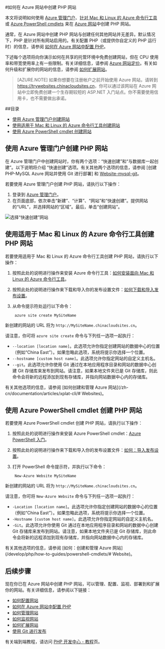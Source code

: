 <properties title="How to create a PHP  Website in Azure  Websites" pageTitle="如何在 Azure 网站中创建 PHP 网站" metaKeywords="PHP Azure  Websites" description="如何在 Azure 网站中创建 PHP 网站" documentationCenter="PHP" services=" Websites" editor="mollybos" manager="bjsmith" authors="" />

#如何在 Azure 网站中创建 PHP 网站

本文将说明如何使用 [Azure 管理门户]、[针对 Mac 和 Linux 的 Azure 命令行工具][xplat-tools]或 [Azure PowerShell cmdlets][powershell-cmdlets] 来在 [Azure 网站][waws]中创建 PHP 网站。

通常，在 Azure 网站中创建 PHP 网站与创建任何其他网站并无差异。默认情况下，PHP 是针对所有网站启用的。有关配置 PHP（或提供你自定义的 PHP 运行时）的信息，请参阅 [如何在 Azure 网站中配置 PHP][configure-php]。

下述每个选项将向你演示如何在共享的托管环境中免费创建网站，但在 CPU 使用率和带宽使用率上有一些限制。有关详细信息，请参阅 [Azure 网站定价][websites-pricing]。有关如何升级和扩展你的网站的信息，请参阅 [如何扩展网站][scale-websites]。

> [AZURE.NOTE]
> 如果你想要在注册帐户之前开始使用 Azure 网站，请转到 <a href="https://trywebsites.chinacloudsites.cn/?language=php">https://trywebsites.chinacloudsites.cn</a>，你可以通过该网站在 Azure 网站中立即免费创建一个生存期较短的 ASP.NET 入门站点。你不需要使用信用卡，也不需要做出承诺。

##目录
* [使用 Azure 管理门户创建网站](#portal)
* [使用适用于 Mac 和 Linux 的 Azure 命令行工具创建网站](#XplatTools)
* [使用 Azure PowerShell cmdlet 创建网站](#PowerShell)

<h2>使用 Azure 管理门户创建 PHP 网站</h2>

在 Azure 管理门户中创建网站时，你有两个选项：“快速创建”和“与数据库一起创建”。以下说明将介绍 “快速创建”选项。有关其他两个选项的信息，请参阅 [创建 PHP-MySQL Azure 网站并使用 Git 进行部署] 和 [ Website-mysql-git]。

若要使用 Azure 管理门户创建 PHP 网站，请执行以下操作：

1. 登录到 [Azure 管理门户]。
1. 在页面底部，依次单击“新建”、“计算”、“网站”和“快速创建”。提供网站的“URL”，并选择网站的“区域”。最后，单击“创建网站”。

![选择“快速创建”网站](./media/web-sites-php-create-web-sites/select-quickcreate-Website.png)

<h2>使用适用于 Mac 和 Linux 的 Azure 命令行工具创建 PHP 网站</h2>

若要使用适用于 Mac 和 Linux 的 Azure 命令行工具创建 PHP 网站，请执行以下操作：

1. 按照此处的说明进行操作来安装 Azure 命令行工具：[如何安装面向 Mac 和 Linux 的 Azure 命令行工具](/zh-cn/documentation/articles/xplat-cli/#Download)。

1. 按照此处的说明进行操作来下载和导入你的发布设置文件：[如何下载和导入发布设置](/zh-cn/documentation/articles/xplat-cli/#Account)。

1. 从命令提示符处运行以下命令：

		azure site create MySiteName

新创建的网站的 URL 将为 `http://MySiteName.chinacloudsites.cn`。
 
请注意，你可将 `azure site create` 命令与下列任一选项一起执行：

* `--location [location name]`。此选项允许你指定创建网站的数据中心的位置（例如“China East”）。如果忽略此选项，系统将提示你选择一个位置。
* `--hostname [custom host name]`。此选项允许你指定网站的自定义主机名。
* `--git`。此选项允许你使用 Git 通过在本地应用程序目录和网站的数据中心创建 Git 存储库来发布到网站。请注意，如果本地文件夹已是 Git 存储库，则此命令会将新的远程添加到现有存储库，并指向网站数据中心内的存储库。

有关其他选项的信息，请参阅 [如何创建和管理 Azure 网站](/zh-cn/documentation/articles/xplat-cli/# Websites)。

<h2>使用 Azure PowerShell cmdlet 创建 PHP 网站</h2>

若要使用 Azure PowerShell cmdlet 创建 PHP 网站，请执行以下操作：

1. 按照此处的说明进行操作来安装 Azure PowerShell cmdlet：[Azure PowerShell 入门](/zh-cn/documentation/articles/install-configure-powershell/#GetStarted)。

1. 按照此处的说明进行操作来下载和导入你的发布设置文件：[如何：导入发布设置](/zh-cn/documentation/articles/install-configure-powershell/#ImportPubSettings)。

1. 打开 PowerShell 命令提示符，并执行以下命令：

		New-Azure Website MySiteName

新创建的网站的 URL 将为 `http://MySiteName.chinacloudsites.cn`。
 
请注意，你可将 `New-Azure Website` 命令与下列任一选项一起执行：

* `-Location [location name]`。此选项允许你指定创建网站的数据中心的位置（例如“China East”）。如果忽略此选项，系统将提示你选择一个位置。
* `-Hostname [custom host name]`。此选项允许你指定网站的自定义主机名。
* `-Git`。此选项允许你使用 Git 通过在本地应用程序目录和网站的数据中心创建 Git 存储库来发布到网站。请注意，如果本地文件夹已是 Git 存储库，则此命令会将新的远程添加到现有存储库，并指向网站数据中心内的存储库。

有关其他选项的信息，请参阅 [如何：创建和管理 Azure 网站](/develop/php/how-to-guides/powershell-cmdlets/# Website)。

<h2><a name="NextSteps"></a>后续步骤</h2>

现在你已在 Azure 网站中创建 PHP 网站，可以管理、配置、监视、部署到和扩展你的网站。有关详细信息，请参阅以下链接：

* [如何配置网站](/zh-cn/documentation/articles/web-sites-configure//)
* [如何在 Azure 网站中配置 PHP][configure-php]
* [如何管理网站](/zh-cn/documentation/articles/web-sites-manage/)
* [如何监视网站](/zh-cn/documentation/articles/web-sites-monitor/)
* [如何扩展网站](/zh-cn/documentation/articles/web-sites-scale/)
* [使用 Git 进行发布](/zh-cn/documentation/articles/web-sites-publish-source-control//)

有关端到端教程，请访问 [PHP 开发中心 - 教程](/develop/php//)页。

[waws]: /zh-cn/documentation/services/web-sites
[Azure 管理门户]: http://manage.windowsazure.cn/
[xplat-tools]: /zh-cn/documentation/articles/xplat-cli/
[powershell-cmdlets]: /zh-cn/documentation/articles/install-configure-powershell/
[configure-php]: /zh-cn/documentation/articles/web-sites-php-configure/
[Website-mysql-git]: /zh-cn/documentation/articles/web-sites-php-mysql-deploy-use-git/
[Websites-pricing]: /zh-cn/pricing/overview/
[scale-Websites]: /zh-cn/documentation/articles/web-sites-scale

<!---HONumber=76-->